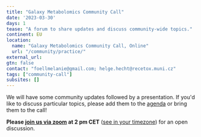 ```yaml
---
title: "Galaxy Metabolomics Community Call"
date: '2023-03-30'
days: 1
tease: "A forum to share updates and discuss community-wide topics."
continent: EU
location:
  name: "Galaxy Metabolomics Community Call, Online"
  url: "/community/practice/"
external_url:
gtn: false
contact: "foellmelanie@gmail.com; helge.hecht@recetox.muni.cz"
tags: ["community-call"]
subsites: []
---
```


We will have some community updates followed by a presentation. If you'd like to discuss particular topics, please add them to the [agenda](https://docs.google.com/document/d/1OrcpWJcHThn8eZd_eURnh1qybp3yetDd_NKtGvdfyjo/edit?usp=sharing) or bring them to the call!

**Please [join us via zoom](https://uni-freiburg.zoom.us/j/67535385558?pwd=Sy9TS0U1RUxHNVRxNjB3NmIyaTZRdz09) at 2 pm CET** ([see in your timezone](https://www.timeanddate.com/worldclock/fixedtime.html?msg=Galaxy+Metabolomics+Community+Call&iso=20230330T14&p1=980&ah=1)) for an open discussion.

